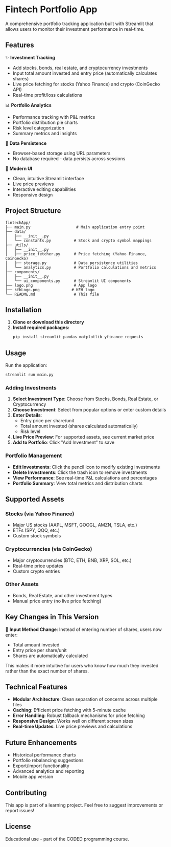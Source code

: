 # Fintech Portfolio App

A comprehensive portfolio tracking application built with Streamlit that allows users to monitor their investment performance in real-time.

## Features

✨ **Investment Tracking**
- Add stocks, bonds, real estate, and cryptocurrency investments
- Input total amount invested and entry price (automatically calculates shares)
- Live price fetching for stocks (Yahoo Finance) and crypto (CoinGecko API)
- Real-time profit/loss calculations

📊 **Portfolio Analytics**
- Performance tracking with P&L metrics
- Portfolio distribution pie charts
- Risk level categorization
- Summary metrics and insights

💾 **Data Persistence**
- Browser-based storage using URL parameters
- No database required - data persists across sessions

🎨 **Modern UI**
- Clean, intuitive Streamlit interface
- Live price previews
- Interactive editing capabilities
- Responsive design

## Project Structure

```
fintechApp/
├── main.py                    # Main application entry point
├── data/
│   ├── __init__.py
│   └── constants.py          # Stock and crypto symbol mappings
├── utils/
│   ├── __init__.py
│   ├── price_fetcher.py      # Price fetching (Yahoo Finance, CoinGecko)
│   ├── storage.py            # Data persistence utilities
│   └── analytics.py          # Portfolio calculations and metrics
├── components/
│   ├── __init__.py
│   └── ui_components.py      # Streamlit UI components
├── logo.png                  # App logo
├── kfhLogo.png              # KFH logo
└── README.md                 # This file
```

## Installation

1. **Clone or download this directory**
2. **Install required packages:**
   ```bash
   pip install streamlit pandas matplotlib yfinance requests
   ```

## Usage

Run the application:
```bash
streamlit run main.py
```

### Adding Investments

1. **Select Investment Type**: Choose from Stocks, Bonds, Real Estate, or Cryptocurrency
2. **Choose Investment**: Select from popular options or enter custom details
3. **Enter Details**: 
   - Entry price per share/unit
   - Total amount invested (shares calculated automatically)
   - Risk level
4. **Live Price Preview**: For supported assets, see current market price
5. **Add to Portfolio**: Click "Add Investment" to save

### Portfolio Management

- **Edit Investments**: Click the pencil icon to modify existing investments
- **Delete Investments**: Click the trash icon to remove investments
- **View Performance**: See real-time P&L calculations and percentages
- **Portfolio Summary**: View total metrics and distribution charts

## Supported Assets

### Stocks (via Yahoo Finance)
- Major US stocks (AAPL, MSFT, GOOGL, AMZN, TSLA, etc.)
- ETFs (SPY, QQQ, etc.)
- Custom stock symbols

### Cryptocurrencies (via CoinGecko)
- Major cryptocurrencies (BTC, ETH, BNB, XRP, SOL, etc.)
- Real-time price updates
- Custom crypto entries

### Other Assets
- Bonds, Real Estate, and other investment types
- Manual price entry (no live price fetching)

## Key Changes in This Version

🔄 **Input Method Change**: Instead of entering number of shares, users now enter:
- Total amount invested
- Entry price per share/unit
- Shares are automatically calculated

This makes it more intuitive for users who know how much they invested rather than the exact number of shares.

## Technical Features

- **Modular Architecture**: Clean separation of concerns across multiple files
- **Caching**: Efficient price fetching with 5-minute cache
- **Error Handling**: Robust fallback mechanisms for price fetching
- **Responsive Design**: Works well on different screen sizes
- **Real-time Updates**: Live price previews and calculations

## Future Enhancements

- Historical performance charts
- Portfolio rebalancing suggestions
- Export/import functionality
- Advanced analytics and reporting
- Mobile app version

## Contributing

This app is part of a learning project. Feel free to suggest improvements or report issues!

## License

Educational use - part of the CODED programming course.
